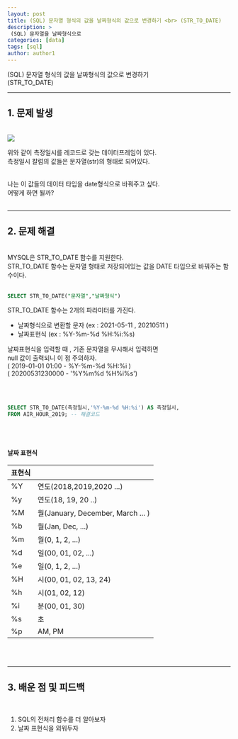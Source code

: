 ```yaml
---
layout: post
title: (SQL) 문자열 형식의 값을 날짜형식의 값으로 변경하기 <br> (STR_TO_DATE)
description: >
 (SQL) 문자열을 날짜형식으로
categories: [data] 
tags: [sql]
author: author1
---
```



(SQL) 문자열 형식의 값을 날짜형식의 값으로 변경하기 <br> (STR_TO_DATE)

---

##  1. 문제 발생 
<br>

<img src="{{ site.baseurl }}/assets/img/sql9/1.png">


위와 같이 측정일시를 레코드로 갖는 데이터프레임이 있다. <br>
측정일시 칼럼의 값들은 문자열(str)의 형태로 되어있다. <br><br>

나는 이 값들의 데이터 타입을 date형식으로 바꿔주고 싶다.<br>
어떻게 하면 될까? <br><br>

---

## 2. 문제 해결
<br>
MYSQL은 STR_TO_DATE 함수를 지원한다. <br>
STR_TO_DATE 함수는 문자열 형태로 저장되어있는 값을 DATE 타입으로 바꿔주는 함수이다.<br><br>

```sql
SELECT STR_TO_DATE("문자열","날짜형식")
```

STR_TO_DATE 함수는 2개의 파라미터를 가진다.  <br>
- 날짜형식으로 변환할 문자 (ex : 2021-05-11 , 20210511 ) <br>
- 날짜표현식 (ex : %Y-%m-%d %H:%i:%s) <br>

날짜표현식을 입력할 때 , 기존 문자열을 무시해서 입력하면 <br>
null 값이 출력되니 이 점 주의하자.<br>
( 2019-01-01 01:00 - %Y-%m-%d %H:%i ) <br>
( 20200531230000 - '%Y%m%d %H%i%s')

<br><br>

```sql
SELECT STR_TO_DATE(측정일시,'%Y-%m-%d %H:%i') AS 측정일시,
FROM AIR_HOUR_2019; -- 해결코드 
```

<br><br>

#### 날짜 표현식

| 표현식 |                                   |
| ------ | --------------------------------- |
| %Y     | 연도(2018,2019,2020 ...)          |
| %y     | 연도(18, 19, 20 ..)               |
| %M     | 월(January, December, March ... ) |
| %b     | 월(Jan, Dec, ...)                 |
| %m     | 월(0, 1, 2, ...)                  |
| %d     | 일(00, 01, 02, ...)               |
| %e     | 일(0, 1, 2, ...)                  |
| %H     | 시(00, 01, 02, 13, 24)            |
| %h     | 시(01, 02, 12)                    |
| %i     | 분(00, 01, 30)                    |
| %s     | 초                                |
| %p     | AM, PM                            |

<br><br>

---

## 3. 배운 점 및 피드백
<br>

1. SQL의 전처리 함수를 더 알아보자 <br>
2. 날짜 표현식을 외워두자<br>
